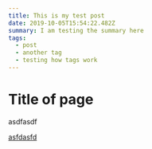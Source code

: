 ```yaml
---
title: This is my test post
date: 2019-10-05T15:54:22.482Z
summary: I am testing the summary here
tags:
  - post
  - another tag
  - testing how tags work
---
```

# Title of page

asdfasdf

[asfdasfd](https://www.google.com)
